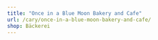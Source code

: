 ```yaml
---
title: "Once in a Blue Moon Bakery and Cafe"
url: /cary/once-in-a-blue-moon-bakery-and-cafe/
shop: Bäckerei
---
```

